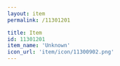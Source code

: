 ```yaml
---
layout: item
permalink: /11301201

title: Item
id: 11301201
item_name: 'Unknown'
icon_url: 'item/icon/11300902.png'
---
```

